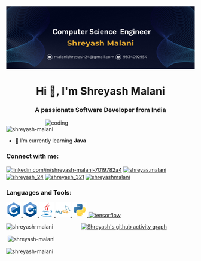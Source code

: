 <!--
**shreyash-malani/shreyash-malani** is a ✨ _special_ ✨ repository because its `README.md` (this file) appears on your GitHub profile.

Here are some ideas to get you started:

- 🔭 I’m currently working on ...
- 🌱 I’m currently learning ...
- 👯 I’m looking to collaborate on ...
- 🤔 I’m looking for help with ...
- 💬 Ask me about ...
- 📫 How to reach me: ...
- 😄 Pronouns: ...
- ⚡ Fun fact: ...
-->
<div align="center">
    <img src="https://github.com/shreyash-malani/shreyash-malani/blob/main/Add%20a%20heading.png" alt="logo">
</div>

<h1 align="center">Hi 👋, I'm Shreyash Malani</h1>
<h3 align="center">A passionate Software Developer from India</h3>

<img align="right" alt="coding" width="400" src="https://user-images.githubusercontent.com/55389276/140866485-8fb1c876-9a8f-4d6a-98dc-08c4981eaf70.gif">

<p align="left">
    <img src="https://komarev.com/ghpvc/?username=shreyash-malani&label=Profile%20views&color=0e75b6&style=flat" alt="shreyash-malani" />
</p>

- 🌱 I’m currently learning **Java**



<h3 align="left">Connect with me:</h3>
<p align="left">
    <a href="www.linkedin.com/in/shreyash-malani-7019782a4" target="blank"><img align="center" src="https://raw.githubusercontent.com/rahuldkjain/github-profile-readme-generator/master/src/images/icons/Social/linked-in-alt.svg" alt="linkedin.com/in/shreyash-malani-7019782a4" height="30" width="40" /></a>
    <a href="https://instagram.com/shreyas.malani" target="blank"><img align="center" src="https://raw.githubusercontent.com/rahuldkjain/github-profile-readme-generator/master/src/images/icons/Social/instagram.svg" alt="shreyas.malani" height="30" width="40" /></a>
    <a href="https://www.codechef.com/users/shreyash_24" target="blank"><img align="center" src="https://cdn.jsdelivr.net/npm/simple-icons@3.1.0/icons/codechef.svg" alt="shreyash_24" height="30" width="40" /></a>
    <a href="https://www.leetcode.com/shreyash_321" target="blank"><img align="center" src="https://raw.githubusercontent.com/rahuldkjain/github-profile-readme-generator/master/src/images/icons/Social/leet-code.svg" alt="shreyash_321" height="30" width="40" /></a>
    <a href="https://discord.gg/shreyashmalani" target="blank"><img align="center" src="https://raw.githubusercontent.com/rahuldkjain/github-profile-readme-generator/master/src/images/icons/Social/discord.svg" alt="shreyashmalani" height="30" width="40" /></a>
</p>

<h3 align="left">Languages and Tools:</h3>
<p align="left">
    <a href="https://www.cprogramming.com/" target="_blank" rel="noreferrer">
        <img src="https://raw.githubusercontent.com/devicons/devicon/master/icons/c/c-original.svg" alt="c" width="40" height="40"/>
    </a>
    <a href="https://www.w3schools.com/cpp/" target="_blank" rel="noreferrer">
        <img src="https://raw.githubusercontent.com/devicons/devicon/master/icons/cplusplus/cplusplus-original.svg" alt="cplusplus" width="40" height="40"/>
    </a>
    <a href="https://www.java.com" target="_blank" rel="noreferrer">
        <img src="https://raw.githubusercontent.com/devicons/devicon/master/icons/java/java-original.svg" alt="java" width="40" height="40"/>
    </a>
    <a href="https://www.mysql.com/" target="_blank" rel="noreferrer">
        <img src="https://raw.githubusercontent.com/devicons/devicon/master/icons/mysql/mysql-original-wordmark.svg" alt="mysql" width="40" height="40"/>
    </a>
    <a href="https://www.python.org" target="_blank" rel="noreferrer">
        <img src="https://raw.githubusercontent.com/devicons/devicon/master/icons/python/python-original.svg" alt="python" width="40" height="40"/>
    </a>
    <a href="https://www.tensorflow.org" target="_blank" rel="noreferrer">
        <img src="https://www.vectorlogo.zone/logos/tensorflow/tensorflow-icon.svg" alt="tensorflow" width="40" height="40"/>
    </a>
</p>

<p>
    <img align="left" src="https://github-readme-stats.vercel.app/api/top-langs?username=shreyash-malani&show_icons=true&locale=en&layout=compact" alt="shreyash-malani" />
</p>

<div align="center">
  <a href="https://github.com/shreyash-malani/github-readme-activity-graph">
    <img src="https://github-readme-activity-graph.vercel.app/graph?username=shreyash-malani&theme=xcode" alt="Shreyash's github activity graph" />
  </a>
</div>

<p>&nbsp;<img align="center" src="https://github-readme-stats.vercel.app/api?username=shreyash-malani&show_icons=true&locale=en" alt="shreyash-malani" /></p>

<p><img align="center" src="https://github-readme-streak-stats.herokuapp.com/?user=shreyash-malani&" alt="shreyash-malani" /></p>
